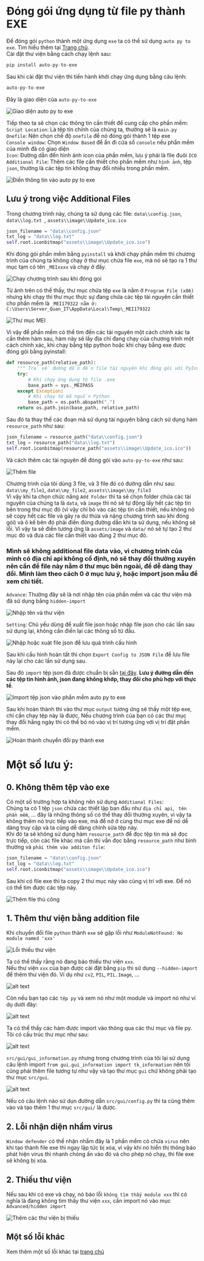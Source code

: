 # Đóng gói ứng dụng từ file py thành EXE

Để đóng gói `python` thành một ứng dụng `exe` ta có thể sử dụng `auto py to exe`. Tìm hiểu thêm tại [Trang chủ](https://github.com/brentvollebregt/auto-py-to-exe).  
Cài đặt thư viện bằng cách chạy lệnh sau:  
```python
pip install auto-py-to-exe
```
Sau khi cài đặt thư viện thì tiến hành khởi chạy ứng dụng bằng câu lệnh:  
```python
auto-py-to-exe
```
Đây là giao diện của `auto-py-to-exe`  

![Giao diện auto py to exe](assets/image/auto_py_to_exe.png)

Tiếp theo ta sẽ chọn các thông tin cần thiết để cung cấp cho phần mềm:  
`Script Location`: Là tệp tin chính của chúng ta, thường sẽ là `main.py`  
`Onefile`: Nên chọn chế độ `onefile` để nó đóng gói thành 1 tệp exe  
`Console window`: Chọn `Window Based` để ẩn đi cửa sổ `console` nếu phần mềm của mình đã có giao diện  
`Icon`: Đường dẫn đến hình ảnh icon của phần mềm, lưu ý phải là file đuôi `ICO`  
`Additional File`: Thêm các file cần thiết cho phần mềm như `hình ảnh`, tệp `json`, thường là các tệp tin không thay đổi nhiều trong phần mềm.  

![Điền thông tin vào auto py to exe](assets/image/add_file_to_auto_py_to_exe.png)

## Lưu ý trong việc Additional Files

Trong chương trình này, chúng ta sử dụng các file: `data\\config.json`, `data\\log.txt `, `assets\\image\\Update_ico.ico `  

```python
json_filename = "data\\config.json"
txt_log = "data\\log.txt"
self.root.iconbitmap("assets\\image\\Update_ico.ico")

```

Khi đóng gói phần mềm bằng `pyinstall` và khởi chạy phần mềm thì chương trình của chúng ta không chạy ở thư mục chứa file `exe`, mà nó sẽ tạo ra 1 thư mục tạm có tên `_MEIxxxx` và chạy ở đấy.  

![Chạy chương trình sau khi đóng goi](assets/image/run_program_in_mei_folder.png)

Từ ảnh trên có thể thấy, thư mục chứa tệp `exe` là nằm ở `Program File (x86)` nhưng khi chạy thì thư mục thực sự đang chứa các tệp tài nguyên cần thiết cho phần mềm là `_MEI179322 nằm ở: C:\Users\Server_Quan_IT\AppData\Local\Temp\_MEI179322`  

![Thư mục MEI](assets/image/MEI_folder.png)

Vì vậy để phần mềm có thể tìm đến các tài nguyên một cách chính xác ta cần thêm hàm sau, hàm này sẽ lấy địa chỉ đang chạy của chương trình một cách chính xác, khi chạy bằng tệp python hoặc khi chạy bằng exe được đóng gói bằng pyinstall:  

```python
def resource_path(relative_path):
    """ Trả về đường dẫn đến file tài nguyên khi đóng gói với PyInstaller """
    try:
        # Khi chạy ứng dụng từ file .exe
        base_path = sys._MEIPASS
    except Exception:
        # Khi chạy từ mã nguồn Python
        base_path = os.path.abspath(".")
    return os.path.join(base_path, relative_path)
```
Sau đó ta thay thế các đoạn mã sử dụng tài nguyên bằng cách sử dụng hàm `resource_path` như sau:  

```python
json_filename = resource_path("data\\config.json")
txt_log = resource_path("data\\log.txt")
self.root.iconbitmap(resource_path("assets\\image\\Update_ico.ico"))
```
Và cách thêm các tài nguyên để đóng gói vào `auto-py-to-exe` như sau:

![Thêm file ](assets/image/add_file_to_au_to_py_to_exe.png)

Chương trình của tôi dùng 3 file, và 3 file đó có đường dẫn như sau: `data\\my_file1`, `data\\my_file2`, `assets\\image\\my_file3`  
Vì vậy khi ta chọn chức năng `Add Folder` thì ta sẽ chọn folder chứa các tài nguyên của chúng ta là `data`, và `image` thì nó sẽ tự động lấy hết các tệp tin bên trong thư mục đó (vì vậy chỉ bỏ vào các tệp tin cần thiết, nếu không nó sẽ copy hết các file và gây ra dư thừa và nặng chương trình sau khi đóng gói) và ô kế bên đó phải điền đúng đường dẫn khi ta sử dụng, nếu không sẽ lỗi. Vì vậy ta sẽ điền tương ứng là `assets/image` và `data/` nó sẽ tự tạo 2 thư mục đó và đưa các file cần thiết vào đúng 2 thư mục đó.  

### Mình sẽ không additional file data vào, vì chương trình của mình có địa chỉ api không cố định, nó sẽ thay đổi thường xuyên nên cần để file này nằm ở thư mục bên ngoài, để dễ dàng thay đổi. Mình làm theo cách 0 ở mục lưu ý, hoặc import json mẫu để xem chi tiết.  

`Advance`: Thường đây sẽ là nơi nhập tên của phần mềm và các thư viện mà đã sử dụng bằng `hidden-import`  

![Nhập tên và thư viện](assets/image/advance_auto_py_to_exe.png)

`Setting`: Chủ yếu dùng để xuất file json hoặc nhập file json cho các lần sau sử dụng lại, không cần điền lại các thông số từ đầu.  

![Nhập hoặc xuát file json để lưu quá trình cấu hình](assets/image/setting_auto_py_to_exe.png)

Sau khi cấu hình hoàn tất thì chọn `Export Config to JSON File` để lưu file này lại cho các lần sử dụng sau.  

Sau đó `import` tệp json đã được chuẩn bị sẵn [tại đây](data/auto-py-to-exe-updater.json). **Lưu ý đường dẫn đến các tệp tin hình ảnh, json đang không khớp, thay đổi cho phù hợp với thực tế**.  

![Import tệp json vào phần mềm auto py to exe](assets/image/json_exe_use_auto_py_to_exe.png)

Sau khi hoàn thành thì vào thư mục `output` tương ứng sẽ thấy một tệp exe, chỉ cần chạy tệp này là được, Nếu chương trình của bạn có các thư mục thay đổi hằng ngày thì có thể bỏ nó vào vị trí tương ứng với vị trí đặt phần mềm.  

![Hoàn thành chuyển đổi py thành exe](assets/image/success.png)

# Một số lưu ý:  

## 0. Không thêm tệp vào exe
Có một số trường hợp ta không nên sử dụng `Additional Files`:  
Chúng ta có 1 tệp `json` chứa các thiết lập ban đầu như `địa chỉ api`, ` tên phần mềm`, ... đây là những thông số có thể thay đổi thường xuyên, vì vậy ta không thêm nó trực tiếp vào exe, mà để nớ ở cùng thư mục exe để nó dễ dàng truy cập và ta cũng dễ dàng chỉnh sửa tệp này.  
Khi đó ta sẽ không sử dụng hàm `resource_path` để đọc tệp tin mà sẽ đọc trực tiếp, còn các file khác mà cần thì vẫn đọc bằng `resource_path` như bình thường và `phải thêm vào additon file`:  

```python
json_filename = "data\\config.json"
txt_log = "data\\log.txt"
self.root.iconbitmap("assets\\image\\Update_ico.ico")
```
Sau khi có file exe thì ta copy 2 thư mục này vào cùng vị trí với exe. Để nó có thể tìm được các tệp này.  

![Thêm file thủ công](assets/image/not_use_add_file.png)

## 1. Thêm thư viện bằng addition file
Khi chuyển đổi file `python` thành `exe` sẽ gặp lỗi như `ModuleNotFound: No module named 'xxx'`  

![Lỗi thiếu thư viện](assets/image/modul_not_found.png)

Ta có thể thấy rằng nó đang báo thiếu thư viện `xxx`.  
Nếu thư viện `xxx` của bạn được cài đặt bằng `pip` thì sử dụng `--hidden-import` để thêm thư viện đó. Ví dụ như `cv2`, `PIL`, `PIL.Image`, ...  

![alt text](assets/image/hidden_import_library.png)

Còn nếu bạn tạo các `tệp py` và xem nó như một module và import nó như ví dụ dưới đây:  

![alt text](assets/image/py_module.png)

Ta có thể thấy các hàm được import vào thông qua các thư mục và file py. Tôi có cấu trúc thư mục như sau:  

![alt text](assets/image/tree_folder.png)

`src/gui/gui_information.py` nhưng trong chương trình của tôi lại sử dụng câu lệnh import `from gui.gui_information import tk_information` nên tôi cũng phải thêm file tương tự như vậy và tạo thư mục `gui` chứ không phải tạo thư mục `src/gui`.  

![alt text](assets/image/additon_file_module.png)

Nếu có câu lệnh nào sử dụn đường dẫn `src/gui/config.py` thì ta cũng thêm vào và tạo thêm 1 thư mục `src/gui/` là được.  

## 2. Lỗi nhận diện nhầm virus
`Window defender` có thể nhận nhầm đây là 1 phần mềm có chứa `virus` nên khi tạo thành file exe thì ngay lập tức bị xóa, vì vậy khi nó hiển thị thông báo phát hiện virus thì nhanh chóng ấn vào đó và cho phép nó chạy, thì file exe sẽ không bị xóa.  

## 2. Thiếu thư viện  
Nếu sau khi có exe và chạy, nó báo lỗi `không tìm thấy module xxx` thì có nghĩa là đang không tìm thấy thư viện `xxx`, cần import nó vào mục `Advanced/hidden import`  

![Thêm các thư viện bị thiếu](assets/image/hidden_import.png)

## Một số lỗi khác 

Xem thêm một số lỗi khác tại [trang chủ](https://nitratine.net/blog/post/issues-when-using-auto-py-to-exe/#debugging)